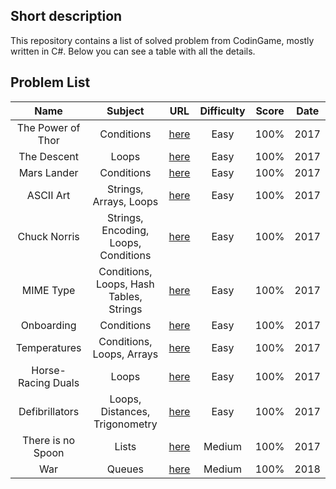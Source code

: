 ## Short description
This repository contains a list of solved problem from CodinGame, mostly written in C#.
Below you can see a table with all the details.

## Problem List
|        Name        |                 Subject                 |                                      URL                                      | Difficulty | Score | Date  |
| :----------------: | :-------------------------------------: | :---------------------------------------------------------------------------: | :--------: | :---: | :---: |
| The Power of Thor  |               Conditions                |    [here](https://www.codingame.com/training/easy/power-of-thor-episode-1)    |    Easy    | 100%  | 2017  |
|    The Descent     |                  Loops                  |          [here](https://www.codingame.com/training/easy/the-descent)          |    Easy    | 100%  | 2017  |
|    Mars Lander     |               Conditions                |     [here](https://www.codingame.com/training/easy/mars-lander-episode-1)     |    Easy    | 100%  | 2017  |
|     ASCII Art      |         Strings, Arrays, Loops          |           [here](https://www.codingame.com/training/easy/ascii-art)           |    Easy    | 100%  | 2017  |
|    Chuck Norris    |  Strings, Encoding, Loops, Conditions   |         [here](https://www.codingame.com/training/easy/chuck-norris)          |    Easy    | 100%  | 2017  |
|     MIME Type      | Conditions, Loops, Hash Tables, Strings |           [here](https://www.codingame.com/training/easy/mime-type)           |    Easy    | 100%  | 2017  |
|     Onboarding     |               Conditions                |          [here](https://www.codingame.com/training/easy/onboarding)           |    Easy    | 100%  | 2017  |
|    Temperatures    |        Conditions, Loops, Arrays        |         [here](https://www.codingame.com/training/easy/temperatures)          |    Easy    | 100%  | 2017  |
| Horse-Racing Duals |                  Loops                  |      [here](https://www.codingame.com/training/easy/horse-racing-duals)       |    Easy    | 100%  | 2017  |
|   Defibrillators   |     Loops, Distances, Trigonometry      |        [here](https://www.codingame.com/training/easy/defibrillators)         |    Easy    | 100%  | 2017  |
| There is no Spoon  |                  Lists                  | [here](https://www.codingame.com/training/medium/there-is-no-spoon-episode-1) |   Medium   | 100%  | 2017  |
|        War         |                 Queues                  |       [here](https://www.codingame.com/training/medium/winamax-battle)        |   Medium   | 100%  | 2018  |

